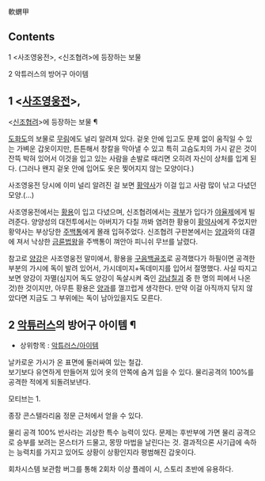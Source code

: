 軟蝟甲  

## Contents

    

1 <사조영웅전>, <신조협려>에 등장하는 보물

2 악튜러스의 방어구 아이템

## 1 <[사조영웅전](%EC%82%AC%EC%A1%B0%EC%98%81%EC%9B%85%EC%A0%84.md)>,
<[신조협려](%EC%8B%A0%EC%A1%B0%ED%98%91%EB%A0%A4.md)>에 등장하는 보물 ¶

  

[도화도](%EB%8F%84%ED%99%94%EB%8F%84.md)의 보물로 [무림](%EB%AC%B4%EB%A6%BC.md)에도
널리 알려져 있다. 겉옷 안에 입고도 문제 없이 움직일 수 있는 가벼운 갑옷이지만, 튼튼해서 창칼을 막아낼 수 있고 특히 고슴도치의 가시
같은 것이 잔뜩 박혀 있어서 이것을 입고 있는 사람을 손발로 때리면 오히려 자신이 상처를 입게 된다. (그러나 왠지 겉옷 안에 입어도 옷은
찢어지지 않는 모양이다.)

  

사조영웅전 당시에 이미 널리 알려진 걸 보면 [황약사](%ED%99%A9%EC%95%BD%EC%82%AC.md)가 이걸 입고 사람 많이
낚고 다녔던 모양.(…)

  

사조영웅전에서는 [황용](%ED%99%A9%EC%9A%A9.md)이 입고 다녔으며, 신조협려에서는
[곽부](%EA%B3%BD%EB%B6%80.md)가 입다가 [야율제](%EC%95%BC%EC%9C%A8%EC%A0%9C.md)에게
빌려준다. 양양성의 대전투에서는 아버지가 다칠 까봐 염려한 황용이
[황약사](%ED%99%A9%EC%95%BD%EC%82%AC.md)에게 주었지만 황약사는 부상당한
[주백통](%EC%A3%BC%EB%B0%B1%ED%86%B5.md)에게 몰래 입혀주었다. 신조협려 구판본에서는
[양과](%EC%96%91%EA%B3%BC.md)와의 대결에 져서 낙상한
[금륜법왕](%EA%B8%88%EB%A5%9C%EB%B2%95%EC%99%95.md)을 주백통이 껴안아 피니쉬 무브를 날렸다.

  

참고로 [양강](%EC%96%91%EA%B0%95.md)은 사조영웅전 말미에서, 황용을
[구음백골조](%EA%B5%AC%EC%9D%8C%EB%B0%B1%EA%B3%A8%EC%A1%B0.md)로 공격했다가 하필이면 공격한
부분의 가시에 독이 발려 있어서, 가시데미지+독데미지를 입어서 절명했다. 사실 따지고보면 양강이 자멸(심지어 독도 양강이 독살시켜 죽인
[강남칠괴](%EA%B0%95%EB%82%A8%EC%B9%A0%EA%B4%B4.md) 중 한 명의 피에서 나온 것)한 것이지만, 아무튼
황용은 [양과](%EC%96%91%EA%B3%BC.md)를 껄끄럽게 생각한다. 만약 이걸 아직까지 닦지 않았다면 지금도 그 부위에는
독이 남아있을지도 모른다.

## 2 [악튜러스](%EC%95%85%ED%8A%9C%EB%9F%AC%EC%8A%A4.md)의 방어구 아이템 ¶

  * 상위항목 : [악튜러스/아이템](%EC%95%85%ED%8A%9C%EB%9F%AC%EC%8A%A4/%EC%95%84%EC%9D%B4%ED%85%9C.md)  

날카로운 가시가 온 표면에 둘러싸여 있는 철갑.  
보기보다 유연하게 만들어져 있어 옷의 안쪽에 숨겨 입을 수 있다. 물리공격의 100%를 공격한 적에게 되돌려보낸다.

  

모티브는 1.  

  

종장 콘스텔라리움 정문 근처에서 얻을 수 있다.  

  

물리 공격 100% 반사라는 괴상한 특수 능력이 있다. 문제는 후반부에 가면 물리 공격으로 승부를 보려는 몬스터가 드물고, 몽땅 마법을
날린다는 것. 결과적으론 사기급에 속하는 능력치를 가지고 있어도 상황이 상황인지라 평범해진 갑옷이다.  

  

회차시스템 보관함 버그를 통해 2회차 이상 플레이 시, 스토리 초반에 유용하다.  

